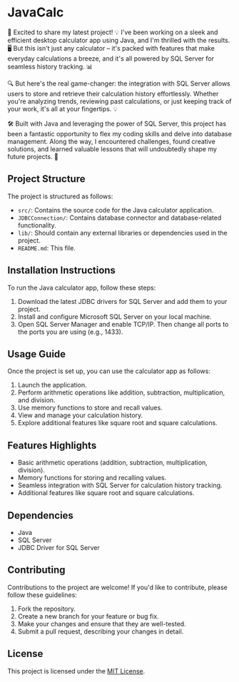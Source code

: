 # JavaCalc

🚀 Excited to share my latest project! 💡 I've been working on a sleek and efficient desktop calculator app using Java, and I'm thrilled with the results. 🖥️ But this isn't just any calculator – it's packed with features that make everyday calculations a breeze, and it's all powered by SQL Server for seamless history tracking. 📊

🔍 But here's the real game-changer: the integration with SQL Server allows users to store and retrieve their calculation history effortlessly. Whether you're analyzing trends, reviewing past calculations, or just keeping track of your work, it's all at your fingertips. 💡

🛠️ Built with Java and leveraging the power of SQL Server, this project has been a fantastic opportunity to flex my coding skills and delve into database management. Along the way, I encountered challenges, found creative solutions, and learned valuable lessons that will undoubtedly shape my future projects. 📝

## Project Structure

The project is structured as follows:

- `src/`: Contains the source code for the Java calculator application.
- `JDBCConnection/`: Contains database connector and database-related functionality.
- `lib/`: Should contain any external libraries or dependencies used in the project.
- `README.md`: This file.

## Installation Instructions

To run the Java calculator app, follow these steps:

1. Download the latest JDBC drivers for SQL Server and add them to your project.
2. Install and configure Microsoft SQL Server on your local machine.
3. Open SQL Server Manager and enable TCP/IP. Then change all ports to the ports you are using (e.g., 1433).

## Usage Guide

Once the project is set up, you can use the calculator app as follows:

1. Launch the application.
2. Perform arithmetic operations like addition, subtraction, multiplication, and division.
3. Use memory functions to store and recall values.
4. View and manage your calculation history.
5. Explore additional features like square root and square calculations.

## Features Highlights

- Basic arithmetic operations (addition, subtraction, multiplication, division).
- Memory functions for storing and recalling values.
- Seamless integration with SQL Server for calculation history tracking.
- Additional features like square root and square calculations.

## Dependencies

- Java
- SQL Server
- JDBC Driver for SQL Server

## Contributing

Contributions to the project are welcome! If you'd like to contribute, please follow these guidelines:

1. Fork the repository.
2. Create a new branch for your feature or bug fix.
3. Make your changes and ensure that they are well-tested.
4. Submit a pull request, describing your changes in detail.

## License

This project is licensed under the [MIT License](LICENSE).
